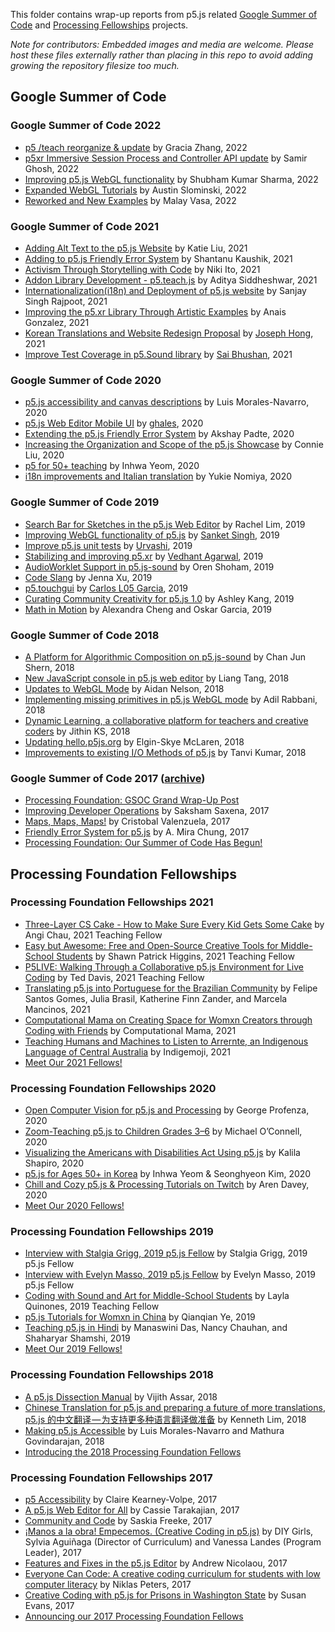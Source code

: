 This folder contains wrap-up reports from p5.js related [Google Summer of Code](https://summerofcode.withgoogle.com/organizations/4915113891463168/)  and [Processing Fellowships](https://processingfoundation.org/fellowships) projects.


*Note for contributors: Embedded images and media are welcome. Please host these files externally rather than placing in this repo to avoid adding growing the repository filesize too much.*

## Google Summer of Code

### Google Summer of Code 2022
* [p5 /teach reorganize & update](https://github.com/processing/p5.js/blob/main/contributor_docs/project_wrapups/graciazhang_gsoc_2022.md) by Gracia Zhang, 2022
* [p5xr Immersive Session Process and Controller API update](https://github.com/processing/p5.js/blob/main/contributor_docs/project_wrapups/smrghsh_gsoc_2022.md) by Samir Ghosh, 2022
* [Improving p5.js WebGL functionality](https://github.com/processing/p5.js/blob/main/contributor_docs/project_wrapups/shubham_sharma_gsoc_2022.md) by Shubham Kumar Sharma, 2022
* [Expanded WebGL Tutorials](https://github.com/processing/p5.js/blob/main/contributor_docs/project_wrapups/slominski_gsoc_2022.md) by Austin Slominski, 2022
* [Reworked and New Examples](https://github.com/processing/p5.js/blob/main/contributor_docs/project_wrapups/malayvasa_gsoc_2022.md) by Malay Vasa, 2022

### Google Summer of Code 2021
* [Adding Alt Text to the p5.js Website](https://github.com/processing/p5.js/blob/main/contributor_docs/project_wrapups/katiejliu_gsoc_2021.md) by Katie Liu, 2021
* [Adding to p5.js Friendly Error System](https://github.com/processing/p5.js/blob/main/contributor_docs/project_wrapups/shantanuKaushik_gsoc_2021.md) by Shantanu Kaushik, 2021
* [Activism Through Storytelling with Code](https://github.com/processing/p5.js/blob/main/contributor_docs/project_wrapups/nikiito_gsoc_2021.md) by Niki Ito, 2021
* [Addon Library Development - p5.teach.js](https://github.com/processing/p5.js/blob/main/contributor_docs/project_wrapups/aditya_gsoc_2021.md) by Aditya Siddheshwar, 2021
* [Internationalization(i18n) and Deployment of p5.js website](https://github.com/processing/p5.js/blob/main/contributor_docs/project_wrapups/sanjay_singh_rajpoot_gsoc2020.md) by Sanjay Singh Rajpoot, 2021
* [Improving the p5.xr Library Through Artistic Examples](https://github.com/processing/p5.js/blob/main/contributor_docs/project_wrapups/anaisgonzalez_gsoc_2021.md) by Anais Gonzalez, 2021
* [Korean Translations and Website Redesign Proposal](https://github.com/processing/p5.js/blob/main/contributor_docs/project_wrapups/josephhong_gsoc_2021.md) by [Joseph Hong](github.com/jhongover9000), 2021
* [Improve Test Coverage in p5.Sound library](https://github.com/processing/p5.js/blob/main/contributor_docs/project_wrapups/sai_bhushan_gsoc_2021.md) by [Sai Bhushan](https://github.com/satyasaibhushan), 2021

### Google Summer of Code 2020
* [p5.js accessibility and canvas descriptions](https://github.com/processing/p5.js/blob/main/contributor_docs/project_wrapups/luismn_gsoc_2020.md) by Luis Morales-Navarro, 2020
* [p5.js Web Editor Mobile UI](https://github.com/processing/p5.js/blob/main/contributor_docs/project_wrapups/ghalestrilo_gsoc_2020.md) by [ghales](https://github.com/ghalestrilo), 2020
* [Extending the p5.js Friendly Error System](https://github.com/processing/p5.js/blob/main/contributor_docs/project_wrapups/akshaypadte_gsoc_2020.md) by Akshay Padte, 2020
* [Increasing the Organization and Scope of the p5.js Showcase](https://github.com/processing/p5.js/blob/main/contributor_docs/project_wrapups/connieliu_gsoc_2020.md) by Connie Liu, 2020
* [p5 for 50+ teaching](https://github.com/processing/p5.js/blob/main/contributor_docs/project_wrapups/inhwayeom_gsoc_2020.md) by Inhwa Yeom, 2020
* [i18n improvements and Italian translation](https://github.com/processing/p5.js/blob/main/contributor_docs/project_wrapups/yukienomiya_gsoc_2020.md) by Yukie Nomiya, 2020

### Google Summer of Code 2019
* [Search Bar for Sketches in the p5.js Web Editor](https://github.com/processing/p5.js/blob/main/contributor_docs/project_wrapups/rachellim_gsoc_2019.md) by Rachel Lim, 2019
* [Improving WebGL functionality of p5.js](https://github.com/processing/p5.js/blob/main/contributor_docs/project_wrapups/sanket_gsoc_2019.md) by [Sanket Singh](https://github.com/sanketsingh24), 2019
* [Improve p5.js unit tests](https://github.com/processing/p5.js/blob/main/contributor_docs/project_wrapups/urvashi_gsoc_2019.md) by [Urvashi](https://github.com/ihsavru), 2019
* [Stabilizing and improving p5.xr](https://github.com/processing/p5.js/blob/main/contributor_docs/project_wrapups/vedhant_gsoc_2019.md) by [Vedhant Agarwal](https://github.com/vedhant), 2019
* [AudioWorklet Support in p5.js-sound](https://github.com/processing/p5.js/blob/main/contributor_docs/project_wrapups/orenshoham_gsoc_2019.md) by Oren Shoham, 2019
* [Code Slang](https://github.com/processing/p5.js/blob/main/contributor_docs/project_wrapups/xu_gsoc_2019.md) by Jenna Xu, 2019
* [p5.touchgui](https://github.com/processing/p5.js/blob/main/contributor_docs/project_wrapups/L05_GSOC_2019.md) by [Carlos L05 Garcia](https://github.com/L05), 2019 
* [Curating Community Creativity for p5.js 1.0](https://github.com/processing/p5.js/blob/main/contributor_docs/project_wrapups/ashleykang_gsoc2019.md) by Ashley Kang, 2019
* [Math in Motion](https://github.com/processing/p5.js/blob/main/contributor_docs/project_wrapups/acheng_ogarcia_gsoc_2019.md) by Alexandra Cheng and Oskar Garcia, 2019

### Google Summer of Code 2018
* [A Platform for Algorithmic Composition on p5.js-sound](https://github.com/processing/p5.js/blob/main/contributor_docs/project_wrapups/junshern_gsoc_2018.md) by Chan Jun Shern, 2018
* [New JavaScript console in p5.js web editor](https://github.com/processing/p5.js/blob/main/contributor_docs/project_wrapups/liang_gsoc_2018.md) by Liang Tang, 2018
* [Updates to WebGL Mode](https://github.com/processing/p5.js/blob/main/contributor_docs/project_wrapups/aidannelson_gsoc_2018.md) by Aidan Nelson, 2018
* [Implementing missing primitives in p5.js WebGL mode](https://github.com/processing/p5.js/blob/main/contributor_docs/project_wrapups/adilrabbani_gsoc_2018.md) by Adil Rabbani, 2018
* [Dynamic Learning, a collaborative platform for teachers and creative coders](
https://github.com/processing/p5.js/blob/main/contributor_docs/project_wrapups/jithinks_gsoc_2018.md) by Jithin KS, 2018
* [Updating hello.p5js.org](https://github.com/processing/p5.js/blob/main/contributor_docs/project_wrapups/elginmclaren_gsoc_2018.md) by Elgin-Skye McLaren, 2018
* [Improvements to existing I/O Methods of p5.js](https://github.com/processing/p5.js/blob/main/contributor_docs/project_wrapups/tanvi_gsoc_2018.md) by Tanvi Kumar, 2018

### Google Summer of Code 2017 ([archive](https://summerofcode.withgoogle.com/archive/2017/organizations/5256745899261952/))
* [Processing Foundation: GSOC Grand Wrap-Up Post](https://medium.com/processing-foundation/2017-google-summer-of-code-grand-wrap-up-post-16680b1438db)
* [Improving Developer Operations](https://github.com/processing/p5.js/blob/main/contributor_docs/project_wrapups/sakshamsaxena_gsoc_2017.md) by Saksham Saxena, 2017
* [Maps, Maps, Maps!](https://medium.com/processing-foundation/maps-maps-maps-f0914218c87b) by Cristobal Valenzuela, 2017
* [Friendly Error System for p5.js](https://medium.com/processing-foundation/2017-marks-the-processing-foundations-sixth-year-participating-in-google-summer-of-code-d365f62fc463) by A. Mira Chung, 2017
* [Processing Foundation: Our Summer of Code Has Begun!](https://medium.com/processing-foundation/our-summer-of-code-has-begun-dffc1bbddb7c)


## Processing Foundation Fellowships

### Processing Foundation Fellowships 2021
* [Three-Layer CS Cake - How to Make Sure Every Kid Gets Some Cake](https://medium.com/processing-foundation/three-layer-cs-cake-how-to-make-sure-every-kid-gets-some-cake-f7ee52e147f1) by Angi Chau, 2021 Teaching Fellow
* [Easy but Awesome: Free and Open-Source Creative Tools for Middle-School Students](https://medium.com/processing-foundation/easy-but-awesome-free-and-open-source-creative-tools-for-middle-school-students-89260eb3824d) by Shawn Patrick Higgins, 2021 Teaching Fellow
* [P5LIVE: Walking Through a Collaborative p5.js Environment for Live Coding](https://medium.com/processing-foundation/p5live-walking-through-a-collaborative-p5-js-environment-for-live-coding-bc39d95908c6) by Ted Davis, 2021 Teaching Fellow
* [Translating p5.js into Portuguese for the Brazilian Community](https://medium.com/processing-foundation/translating-p5-js-into-portuguese-for-the-brazilian-community-14b969e77ab1) by Felipe Santos Gomes, Julia Brasil, Katherine Finn Zander, and Marcela Mancinos, 2021
* [Computational Mama on Creating Space for Womxn Creators through Coding with Friends](https://medium.com/processing-foundation/ambika-joshi-on-creating-space-for-womxn-creators-through-coding-with-friends-805c00301e39) by Computational Mama, 2021
* [Teaching Humans and Machines to Listen to Arrernte, an Indigenous Language of Central Australia](https://medium.com/processing-foundation/teaching-humans-and-machines-to-listen-to-arrernte-an-indigenous-language-of-central-australia-90d86957132e) by Indigemoji, 2021
* [Meet Our 2021 Fellows!](https://medium.com/processing-foundation/meet-our-2021-fellows-c22084da8019)


### Processing Foundation Fellowships 2020
* [Open Computer Vision for p5.js and Processing](https://medium.com/processing-foundation/open-computer-vision-for-p5-js-and-processing-fb4490441705) by George Profenza, 2020
* [Zoom-Teaching p5.js to Children Grades 3–6](https://medium.com/processing-foundation/zoom-teaching-p5-js-to-children-grades-3-6-54a0955c0ba5) by Michael O’Connell, 2020
* [Visualizing the Americans with Disabilities Act Using p5.js](https://medium.com/processing-foundation/visualizing-the-americans-with-disabilities-act-using-p5-js-7853b9180b56) by Kalila Shapiro, 2020
* [p5.js for Ages 50+ in Korea](https://medium.com/processing-foundation/p5-js-for-ages-50-in-korea-50d47b5927fb) by Inhwa Yeom & Seonghyeon Kim, 2020
* [Chill and Cozy p5.js & Processing Tutorials on Twitch](https://medium.com/processing-foundation/chill-and-cozy-p5-js-processing-tutorials-on-twitch-c10f068d0a7f) by Aren Davey, 2020
* [Meet Our 2020 Fellows!](https://medium.com/processing-foundation/meet-our-2020-fellows-7a51034f6845)

### Processing Foundation Fellowships 2019
* [Interview with Stalgia Grigg, 2019 p5.js Fellow](https://medium.com/processing-foundation/interview-with-stalgia-grigg-2019-p5-js-fellow-6fc40252e0) by Stalgia Grigg, 2019 p5.js Fellow
* [Interview with Evelyn Masso, 2019 p5.js Fellow](https://medium.com/processing-foundation/interview-with-evelyn-masso-2019-p5-js-fellow-7ac6769704df) by Evelyn Masso, 2019 p5.js Fellow
* [Coding with Sound and Art for Middle-School Students](https://medium.com/processing-foundation/interview-with-2019-teaching-fellow-layla-quinones-3039f10ae761) by Layla Quinones, 2019 Teaching Fellow
* [p5.js Tutorials for Womxn in China](https://medium.com/processing-foundation/interview-with-2019-fellow-qianqian-ye-799c0115c295) by Qianqian Ye, 2019
* [Teaching p5.js in Hindi](https://medium.com/processing-foundation/interview-with-2019-fellows-manaswini-das-nancy-chauhan-and-shaharyar-shamshi-172127c2e277) by Manaswini Das, Nancy Chauhan, and Shaharyar Shamshi, 2019
* [Meet Our 2019 Fellows!](https://medium.com/processing-foundation/meet-our-2019-fellows-9f13d4e4a68a)

### Processing Foundation Fellowships 2018
* [A p5.js Dissection Manual](https://medium.com/processing-foundation/a-p5-js-dissection-manual-38959ff8522e) by Vijith Assar, 2018
* [Chinese Translation for p5.js and preparing a future of more translations](https://medium.com/processing-foundation/chinese-translation-for-p5-js-and-preparing-a-future-of-more-translations-b56843ea096e), [p5.js 的中文翻译 — 为支持更多种语言翻译做准备](https://medium.com/processing-foundation/p5-js-%E7%9A%84%E4%B8%AD%E6%96%87%E7%BF%BB%E8%AF%91-%E4%B8%BA%E6%94%AF%E6%8C%81%E6%9B%B4%E5%A4%9A%E7%A7%8D%E8%AF%AD%E8%A8%80%E7%BF%BB%E8%AF%91%E5%81%9A%E5%87%86%E5%A4%87-a0fa94da770f) by Kenneth Lim, 2018
* [Making p5.js Accessible](https://medium.com/processing-foundation/making-p5-js-accessible-e2ce366e05a0) by Luis Morales-Navarro and Mathura Govindarajan, 2018
* [Introducing the 2018 Processing Foundation Fellows](https://medium.com/processing-foundation/introducing-the-2018-processing-foundation-fellows-a16ae4e87f80)

### Processing Foundation Fellowships 2017
* [p5 Accessibility](https://medium.com/processing-foundation/p5-accessibility-115d84535fa8) by Claire Kearney-Volpe, 2017
* [A p5.js Web Editor for All](https://medium.com/processing-foundation/a-p5-js-web-editor-for-all-64aaa3f9d767) by Cassie Tarakajian, 2017
* [Community and Code](https://medium.com/processing-foundation/community-and-code-882b00e6ee32) by Saskia Freeke, 2017
* [¡Manos a la obra! Empecemos. (Creative Coding in p5.js)](https://medium.com/processing-foundation/manos-a-la-obra-empecemos-creative-coding-in-p5-js-a2bfe3e059ce) by DIY Girls, Sylvia Aguiñaga (Director of Curriculum) and Vanessa Landes (Program Leader), 2017
* [Features and Fixes in the p5.js Editor](https://medium.com/processing-foundation/features-and-fixes-in-the-p5-js-editor-722e4b56495e) by Andrew Nicolaou, 2017
* [Everyone Can Code: A creative coding curriculum for students with low computer literacy](https://medium.com/processing-foundation/anyone-can-code-a-creative-coding-curriculum-for-students-with-low-computer-literacy-69e121149abc) by Niklas Peters, 2017
* [Creative Coding with p5.js for Prisons in Washington State](https://medium.com/processing-foundation/creative-coding-with-p5-js-for-prisons-in-washington-state-3bd1d342d769) by Susan Evans, 2017
* [Announcing our 2017 Processing Foundation Fellows](https://medium.com/processing-foundation/announcing-our-2017-processing-foundation-fellows-8b9e7c8bd2f)


